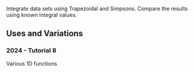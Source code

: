 Integrate data sets using Trapezoidal and Simpsons. Compare the results using known integral values.

## Uses and Variations

### 2024 - Tutorial 8

Various 1D functions